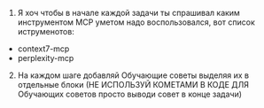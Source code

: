 1) Я хоч чтобы в начале каждой задачи ты спрашивал каким инструментом MCP уметом надо воспользовался, вот список иструменотов:

- context7-mcp
- perplexity-mcp

2) На каждом шаге добавляй Обучающие советы выделяя их в отдельные блоки (НЕ ИСПОЛЬЗУЙ КОМЕТАМИ В КОДЕ ДЛЯ Обучающих советов просто выводи совет в конце задачи)